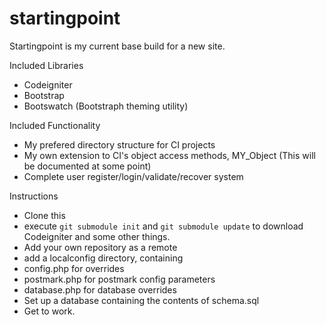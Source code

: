 startingpoint
=============

Startingpoint is my current base build for a new site.

Included Libraries

* Codeigniter
* Bootstrap
* Bootswatch (Bootstraph theming utility)

Included Functionality

* My prefered directory structure for CI projects
* My own extension to CI's object access methods, MY_Object (This will be documented at some point)
* Complete user register/login/validate/recover system

Instructions

* Clone this
* execute `git submodule init` and `git submodule update` to download Codeigniter and some other things.
* Add your own repository as a remote
* add a localconfig directory, containing
 * config.php for overrides
 * postmark.php for postmark config parameters
 * database.php for database overrides
* Set up a database containing the contents of schema.sql
* Get to work.
